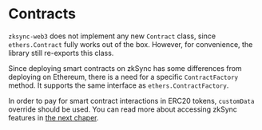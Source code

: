 # Contracts

`zksync-web3` does not implement any new `Contract` class, since `ethers.Contract` fully works out of the box. However, for convenience, the library still re-exports this class.

Since deploying smart contracts on zkSync has some differences from deploying on Ethereum, there is a need for a specific `ContractFactory` method. It supports the same interface as `ethers.ContractFactory`.

In order to pay for smart contract interactions in ERC20 tokens, `customData` override should be used. You can read more about accessing zkSync features in [the next chaper](./features.md).
